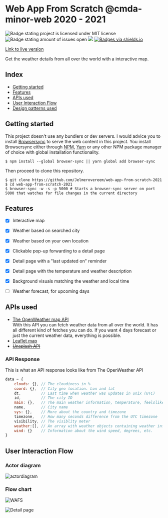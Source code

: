 # Web App From Scratch @cmda-minor-web 2020 - 2021

![Badge stating project is licensed under MIT license](https://img.shields.io/github/license/jelmerovereem/web-app-from-scratch-2021) ![Badge stating amount of issues open](https://img.shields.io/github/issues/jelmerovereem/web-app-from-scratch-2021) [![](https://img.shields.io/badge/site--status-up-success)](https://jelmerovereem.github.io/web-app-from-scratch-2021) [![Badges via shields.io](https://img.shields.io/badge/badges%20via-shields.io-brightgreen)](shields.io)

[Link to live version](https://jelmerovereem.github.io/web-app-from-scratch-2021)

Get the weather details from all over the world with a interactive map.

## Index

- [Getting started](#getting-started)
- [Features](#features)
- [APIs used](#apis-used)
- [User Interaction Flow](#user-interaction-flow)
- [Design patterns used](#design-patterns-used)

## Getting started

This project doesn't use any bundlers or dev servers. I would advice you to install [Browsersync](https://www.npmjs.com/package/browser-sync) to serve the web content in this project. You install Browsersync either through [NPM](https://www.npmjs.com), [Yarn](https://yarnpkg.com) or any other NPM package manager of choice with global installation functionality.

```shell
$ npm install --global browser-sync || yarn global add browser-sync
```

Then proceed to clone this repository.

```shell
$ git clone https://github.com/Jelmerovereem/web-app-from-scratch-2021
$ cd web-app-from-scratch-2021
$ browser-sync -w -s -p 5000 # Starts a browser-sync server on port 5000 that watches for file changes in the current directory
```

## Features

- [x] Interactive map
- [x] Weather based on searched city
- [x] Weather based on your own location
- [x] Clickable pop-up forwarding to a detail page
- [x] Detail page with a "last updated on" reminder
- [x] Detail page with the temperature and weather description
- [x] Background visuals matching the weather and local time
- [ ] Weather forecast, for upcoming days


## APIs used

- [The OpenWeather map API](https://openweathermap.org/api)  
With this API you can fetch weather data from all over the world. It has all different kind of fetches you can do. If you want 4 days forecast or just the current weather data, everything is possible.
- [Leaflet map](https://leafletjs.com/)
- ~~[Unsplash API](https://unsplash.com/developers)~~

### API Response
This is what an API response looks like from The OpenWeather API
```js
data = {
	clouds: {}, // The cloudiness in %
	coord: {},  // City geo location. Lon and lat
	dt,         // Last time when weather was updates in unix (UTC)
	id,         // The city ID
	main: {},   // The main weather information, temperature, feelslike, etc.
	name,       // City name
	sys: {},    // More about the country and timezone
	timezone,   // How many seconds difference from the UTC timezone
	visibility, // The visiblity meter
	weather:[], // An array with weather objects containing weather information like description and id for icon
	wind: {}    // Information about the wind speed, degrees, etc.
}
```

## User Interaction Flow

### Actor diagram
![actordiagram](https://user-images.githubusercontent.com/58043913/107747844-69680700-6d18-11eb-9c1c-cf049806626e.png)

### Flow chart
![WAFS](https://user-images.githubusercontent.com/58043913/107747812-5a815480-6d18-11eb-8244-b0ebce7001ac.jpg)

![Detail page](https://user-images.githubusercontent.com/58043913/109627291-c3066900-7b41-11eb-9e98-6f283fb5b2a5.png)
<!-- Add a nice poster image here at the end of the week, showing off your shiny frontend 📸 -->